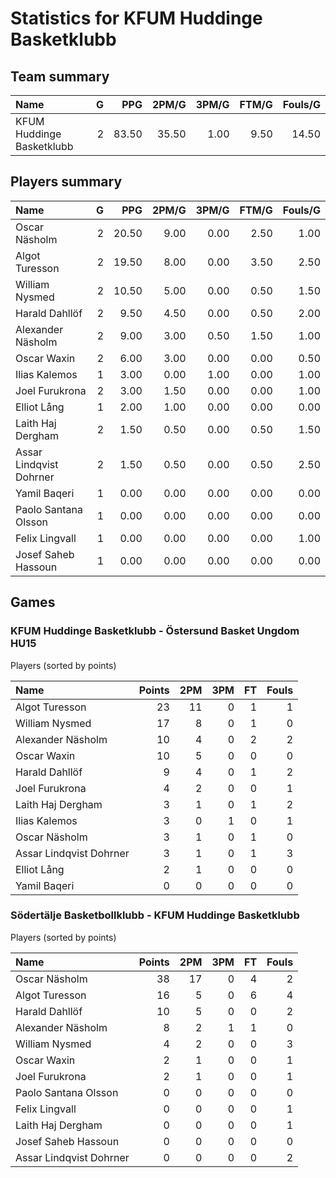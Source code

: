 # Statistics for KFUM Huddinge Basketklubb

## Team summary

| Name | G | PPG | 2PM/G | 3PM/G | FTM/G | Fouls/G |
|:-----|--:|----:|------:|------:|------:|--------:|
| KFUM Huddinge Basketklubb | 2 | 83.50 | 35.50 | 1.00 | 9.50 | 14.50 |

## Players summary

| Name | G | PPG | 2PM/G | 3PM/G | FTM/G | Fouls/G |
|:-----|--:|----:|------:|------:|------:|--------:|
| Oscar Näsholm | 2 | 20.50 | 9.00 | 0.00 | 2.50 | 1.00 |
| Algot Turesson | 2 | 19.50 | 8.00 | 0.00 | 3.50 | 2.50 |
| William Nysmed | 2 | 10.50 | 5.00 | 0.00 | 0.50 | 1.50 |
| Harald Dahllöf | 2 | 9.50 | 4.50 | 0.00 | 0.50 | 2.00 |
| Alexander Näsholm | 2 | 9.00 | 3.00 | 0.50 | 1.50 | 1.00 |
| Oscar Waxin | 2 | 6.00 | 3.00 | 0.00 | 0.00 | 0.50 |
| Ilias Kalemos | 1 | 3.00 | 0.00 | 1.00 | 0.00 | 1.00 |
| Joel Furukrona | 2 | 3.00 | 1.50 | 0.00 | 0.00 | 1.00 |
| Elliot Lång | 1 | 2.00 | 1.00 | 0.00 | 0.00 | 0.00 |
| Laith Haj Dergham | 2 | 1.50 | 0.50 | 0.00 | 0.50 | 1.50 |
| Assar Lindqvist Dohrner | 2 | 1.50 | 0.50 | 0.00 | 0.50 | 2.50 |
| Yamil Baqeri | 1 | 0.00 | 0.00 | 0.00 | 0.00 | 0.00 |
| Paolo Santana Olsson | 1 | 0.00 | 0.00 | 0.00 | 0.00 | 0.00 |
| Felix Lingvall | 1 | 0.00 | 0.00 | 0.00 | 0.00 | 1.00 |
| Josef Saheb Hassoun | 1 | 0.00 | 0.00 | 0.00 | 0.00 | 0.00 |

## Games

### KFUM Huddinge Basketklubb - Östersund Basket Ungdom HU15

Players (sorted by points)

| Name | Points | 2PM | 3PM | FT | Fouls |
|:-----|-------:|----:|----:|---:|------:|
| Algot Turesson | 23 | 11 |  0 |  1 |  1 |
| William Nysmed | 17 |  8 |  0 |  1 |  0 |
| Alexander Näsholm | 10 |  4 |  0 |  2 |  2 |
| Oscar Waxin | 10 |  5 |  0 |  0 |  0 |
| Harald Dahllöf |  9 |  4 |  0 |  1 |  2 |
| Joel Furukrona |  4 |  2 |  0 |  0 |  1 |
| Laith Haj Dergham |  3 |  1 |  0 |  1 |  2 |
| Ilias Kalemos |  3 |  0 |  1 |  0 |  1 |
| Oscar Näsholm |  3 |  1 |  0 |  1 |  0 |
| Assar Lindqvist Dohrner |  3 |  1 |  0 |  1 |  3 |
| Elliot Lång |  2 |  1 |  0 |  0 |  0 |
| Yamil Baqeri |  0 |  0 |  0 |  0 |  0 |

### Södertälje Basketbollklubb - KFUM Huddinge Basketklubb

Players (sorted by points)

| Name | Points | 2PM | 3PM | FT | Fouls |
|:-----|-------:|----:|----:|---:|------:|
| Oscar Näsholm | 38 | 17 |  0 |  4 |  2 |
| Algot Turesson | 16 |  5 |  0 |  6 |  4 |
| Harald Dahllöf | 10 |  5 |  0 |  0 |  2 |
| Alexander Näsholm |  8 |  2 |  1 |  1 |  0 |
| William Nysmed |  4 |  2 |  0 |  0 |  3 |
| Oscar Waxin |  2 |  1 |  0 |  0 |  1 |
| Joel Furukrona |  2 |  1 |  0 |  0 |  1 |
| Paolo Santana Olsson |  0 |  0 |  0 |  0 |  0 |
| Felix Lingvall |  0 |  0 |  0 |  0 |  1 |
| Laith Haj Dergham |  0 |  0 |  0 |  0 |  1 |
| Josef Saheb Hassoun |  0 |  0 |  0 |  0 |  0 |
| Assar Lindqvist Dohrner |  0 |  0 |  0 |  0 |  2 |

